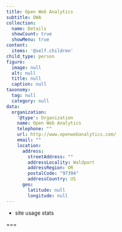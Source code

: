 ```yaml
---
title: Open Web Analytics
subtitle: OWA
collection:
  name: Details
  showCount: true
  showMenu: true
content:
  items: '@self.children'
child_type: person
figure:
  image: null
  alt: null
  title: null
  caption: null
taxonomy:
  tag: null
  category: null
data:
  organization:
    '@type': Organization
    name: Open Web Analytics
    telephone: ""
    url: http://www.openwebanalytics.com/
    email: ""
    location:
      address:
        streetAddress: ""
        addressLocality: Waldport
        addressRegion: OR
        postalCode: "97394"
        addressCountry: US
      geo:
        latitude: null
        longitude: null
---
```


- site usage stats

===
